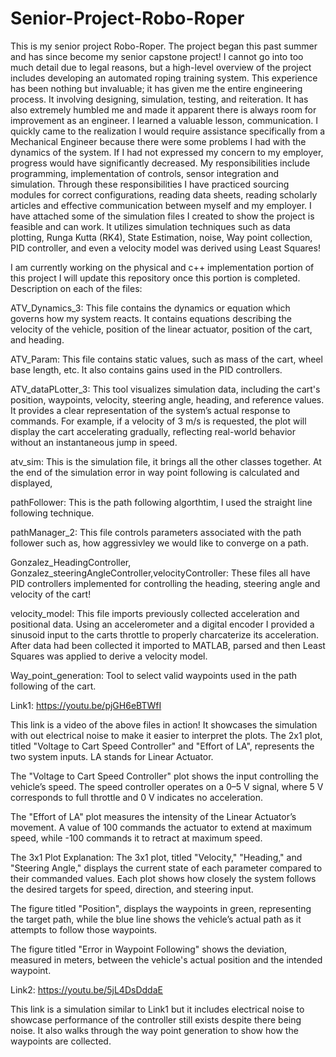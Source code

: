 # Senior-Project-Robo-Roper
This is my senior project Robo-Roper. The project began this past summer and has since become my senior capstone project! I cannot go into too much detail due to legal reasons, but a high-level overview of the project includes developing an automated roping training system. This experience has been nothing but invaluable; it has given me the entire engineering process. It involving designing, simulation, testing, and reiteration. It has also extremely humbled me and made it apparent there is always room for improvement as an engineer. I learned a valuable lesson, communication. I quickly came to the realization I would require assistance specifically from a Mechanical Engineer because there were some problems I had with the dynamics of the system. If I had not expressed my concern to my employer, progress would have significantly decreased. My responsibilities include programming, implementation of controls, sensor integration and simulation. Through these responsibilities I have practiced sourcing modules for correct configurations, reading data sheets, reading scholarly articles and effective communication between myself and my employer. I have attached some of the simulation files I created to show the project is feasible and can work. It utilizes simulation techniques such as data plotting, Runga Kutta (RK4), State Estimation, noise, Way point collection, PID controller, and even a velocity model was derived using Least Squares!

I am currently working on the physical and c++ implementation portion of this project I will update this repository once this portion is completed.
Description on each of the files:

ATV_Dynamics_3:
This file contains the dynamics or equation which governs how my system reacts. It contains equations describing the velocity of the vehicle, position of the linear actuator, position of the cart, and heading. 

ATV_Param: 
This file contains static values, such as mass of the cart, wheel base length, etc. It also contains gains used in the PID controllers.

ATV_dataPLotter_3:
This tool visualizes simulation data, including the cart's position, waypoints, velocity, steering angle, heading, and reference values. It provides a clear representation of the system’s actual response to commands. For example, if a velocity of 3 m/s is requested, the plot will display the cart accelerating gradually, reflecting real-world behavior without an instantaneous jump in speed.

atv_sim:
This is the simulation file, it brings all the other classes together. At the end of the simulation error in way point following is calculated and displayed, 

pathFollower: 
This is the path following algorthtim, I used the straight line following technique. 

pathManager_2:
This file controls parameters associated with the path follower such as, how aggressivley we would like to converge on a path. 

Gonzalez_HeadingController, Gonzalez_steeringAngleController,velocityController:
These files all have PID controllers implemented for controlling the heading, steering angle and velocity of the cart!

velocity_model:
This file imports previously collected acceleration and positional data. Using an accelerometer and a digital encoder I provided a sinusoid input to the carts throttle to properly charcaterize its acceleration. After data had been collected it imported to MATLAB, parsed and then Least Squares was applied to derive a velocity model.

Way_point_generation:
Tool to select valid waypoints used in the path following of the cart. 

Link1: 
https://youtu.be/pjGH6eBTWfI

This link is a video of the above files in action! It showcases the simulation with out electrical noise to make it easier to interpret the plots.
The 2x1 plot, titled "Voltage to Cart Speed Controller" and "Effort of LA", represents the two system inputs. LA stands for Linear Actuator.

The "Voltage to Cart Speed Controller" plot shows the input controlling the vehicle’s speed. The speed controller operates on a 0–5 V signal, where 5 V corresponds to full throttle and 0 V indicates no acceleration.

The "Effort of LA" plot measures the intensity of the Linear Actuator’s movement. A value of 100 commands the actuator to extend at maximum speed, while -100 commands it to retract at maximum speed.

The 3x1 Plot Explanation:
The 3x1 plot, titled "Velocity," "Heading," and "Steering Angle," displays the current state of each parameter compared to their commanded values. Each plot shows how closely the system follows the desired targets for speed, direction, and steering input.

The figure titled "Position", displays the waypoints in green, representing the target path, while the blue line shows the vehicle’s actual path as it attempts to follow those waypoints.

The figure titled "Error in Waypoint Following" shows the deviation, measured in meters, between the vehicle's actual position and the intended waypoint. 

Link2:
https://youtu.be/5jL4DsDddaE

This link is a simulation similar to Link1 but it includes electrical noise to showcase performance of the controller still exists despite there being noise. It also walks through the way point generation to show how the waypoints are collected.
